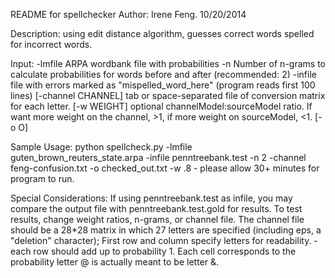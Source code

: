 README for spellchecker
Author: Irene Feng. 10/20/2014

Description: using edit distance algorithm, guesses correct words spelled for incorrect words. 

Input: -lmfile ARPA wordbank file with probabilities 
		-n Number of n-grams to calculate probabilities for words before and after (recommended: 2)
		-infile file with errors marked as "<ERROR>mispelled_word_here</ERROR>" (program reads first 100 lines)
        [-channel CHANNEL] tab or space-separated file of conversion matrix for each letter.
        [-w WEIGHT] optional channelModel:sourceModel ratio. If want more weight on the channel, >1, if more weight on sourceModel, <1.
        [-o O]

Sample Usage: python spellcheck.py -lmfile guten_brown_reuters_state.arpa -infile penntreebank.test -n 2 -channel feng-confusion.txt -o checked_out.txt -w .8
	- please allow 30+ minutes for program to run. 

Special Considerations: 
If using penntreebank.test as infile, you may compare the output file with penntreebank.test.gold for results. To test results, change weight ratios, n-grams, or channel file. 
The channel file should be a 28*28 matrix in which 27 letters are specified (including eps, a "deletion" character); First row and column specify letters for readability. 
	- each row should add up to probability 1. Each cell corresponds to the probability letter @ is actually meant to be letter &. 